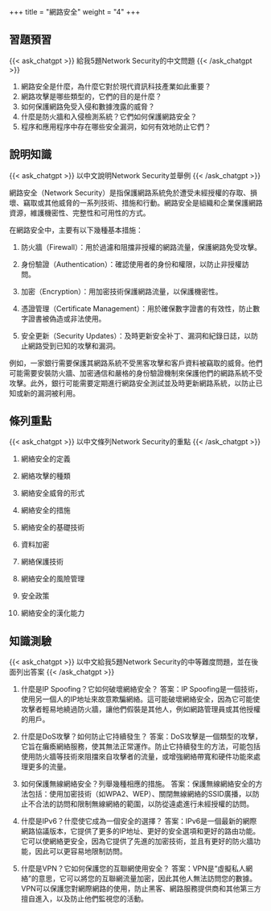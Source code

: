 +++
title = "網路安全"
weight = "4"
+++
## 習題預習
{{< ask_chatgpt >}}
給我5題Network Security的中文問題
{{< /ask_chatgpt >}}

1. 網路安全是什麼，為什麼它對於現代資訊科技產業如此重要？
2. 網路攻擊是哪些類型的，它們的目的是什麼？
3. 如何保護網路免受入侵和數據洩露的威脅？
4. 什麼是防火牆和入侵檢測系統？它們如何保護網路安全？
5. 程序和應用程序中存在哪些安全漏洞，如何有效地防止它們？   

## 說明知識
{{< ask_chatgpt >}}
以中文說明Network Security並舉例
{{< /ask_chatgpt >}}

網路安全（Network Security）是指保護網路系統免於遭受未經授權的存取、損壞、竊取或其他威脅的一系列技術、措施和行動。網路安全是組織和企業保護網路資源，維護機密性、完整性和可用性的方式。

在網路安全中，主要有以下幾種基本措施：

1. 防火牆（Firewall）：用於過濾和阻擋非授權的網路流量，保護網路免受攻擊。

2. 身份驗證（Authentication）：確認使用者的身份和權限，以防止非授權訪問。

3. 加密（Encryption）：用加密技術保護網路流量，以保護機密性。

4. 憑證管理（Certificate Management）：用於確保數字證書的有效性，防止數字證書被偽造或非法使用。

5. 安全更新（Security Updates）：及時更新安全补丁、漏洞和紀錄日誌，以防止網路受到已知的攻擊和漏洞。

例如，一家銀行需要保護其網路系統不受黑客攻擊和客戶資料被竊取的威脅。他們可能需要安裝防火牆、加密通信和嚴格的身份驗證機制來保護他們的網路系統不受攻擊。此外，銀行可能需要定期進行網路安全測試並及時更新網路系統，以防止已知或新的漏洞被利用。   

## 條列重點
{{< ask_chatgpt >}}
以中文條列Network Security的重點
{{< /ask_chatgpt >}}

1. 網絡安全的定義

2. 網絡攻擊的種類

3. 網絡安全威脅的形式

4. 網絡安全的措施

5. 網絡安全的基礎技術

6. 資料加密

7. 網絡保護技術

8. 網絡安全的風險管理

9. 安全政策

10. 網絡安全的漢化能力   

## 知識測驗
{{< ask_chatgpt >}}
以中文給我5題Network Security的中等難度問題，並在後面列出答案
{{< /ask_chatgpt >}}

1. 什麼是IP Spoofing？它如何破壞網絡安全？
答案：IP Spoofing是一個技術，使用另一個人的IP地址來故意欺騙網絡。這可能破壞網絡安全，因為它可能使攻擊者輕易地繞過防火牆，讓他們假裝是其他人，例如網路管理員或其他授權的用戶。

2. 什麼是DoS攻擊？如何防止它持續發生？
答案：DoS攻擊是一個類型的攻擊，它旨在癱瘓網絡服務，使其無法正常運作。防止它持續發生的方法，可能包括使用防火牆等技術來阻擋來自攻擊者的流量，或增強網絡帶寬和硬件功能來處理更多的流量。

3. 如何保護無線網絡安全？列舉幾種相應的措施。
答案：保護無線網絡安全的方法包括：使用加密技術（如WPA2、WEP）、關閉無線網絡的SSID廣播，以防止不合法的訪問和限制無線網絡的範圍，以防從遠處進行未經授權的訪問。

4. 什麼是IPv6？什麼使它成為一個安全的選擇？
答案：IPv6是一個最新的網際網路協議版本，它提供了更多的IP地址、更好的安全選項和更好的路由功能。它可以使網絡更安全，因為它提供了先進的加密技術，並且有更好的防火牆功能，因此可以更容易地限制訪問。

5. 什麼是VPN？它如何保護您的互聯網使用安全？
答案：VPN是“虛擬私人網絡”的意思，它可以將您的互聯網流量加密，因此其他人無法訪問您的數據。VPN可以保護您對網際網路的使用，防止黑客、網路服務提供商和其他第三方擅自進入，以及防止他們監視您的活動。   


